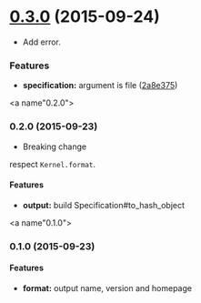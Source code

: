 <a name="0.3.0"></a>
# [0.3.0](https://github.com/packsaddle/ruby-parse_gemspec/compare/v0.2.0...v0.3.0) (2015-09-24)

* Add error.


### Features

* **specification:** argument is file ([2a8e375](https://github.com/packsaddle/ruby-parse_gemspec/commit/2a8e375))



<a name"0.2.0"></a>
### 0.2.0 (2015-09-23)

* Breaking change

respect `Kernel.format`.


#### Features

* **output:** build Specification#to_hash_object


<a name"0.1.0"></a>
### 0.1.0 (2015-09-23)

#### Features

* **format:** output name, version and homepage
